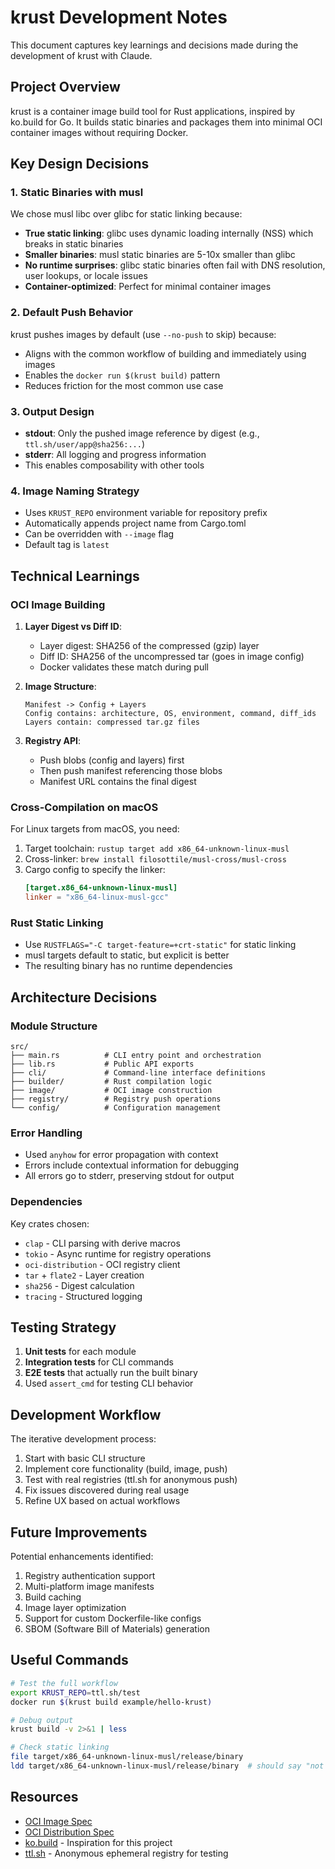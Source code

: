 # krust Development Notes

This document captures key learnings and decisions made during the development of krust with Claude.

## Project Overview

krust is a container image build tool for Rust applications, inspired by ko.build for Go. It builds static binaries and packages them into minimal OCI container images without requiring Docker.

## Key Design Decisions

### 1. Static Binaries with musl

We chose musl libc over glibc for static linking because:
- **True static linking**: glibc uses dynamic loading internally (NSS) which breaks in static binaries
- **Smaller binaries**: musl static binaries are 5-10x smaller than glibc
- **No runtime surprises**: glibc static binaries often fail with DNS resolution, user lookups, or locale issues
- **Container-optimized**: Perfect for minimal container images

### 2. Default Push Behavior

krust pushes images by default (use `--no-push` to skip) because:
- Aligns with the common workflow of building and immediately using images
- Enables the `docker run $(krust build)` pattern
- Reduces friction for the most common use case

### 3. Output Design

- **stdout**: Only the pushed image reference by digest (e.g., `ttl.sh/user/app@sha256:...`)
- **stderr**: All logging and progress information
- This enables composability with other tools

### 4. Image Naming Strategy

- Uses `KRUST_REPO` environment variable for repository prefix
- Automatically appends project name from Cargo.toml
- Can be overridden with `--image` flag
- Default tag is `latest`

## Technical Learnings

### OCI Image Building

1. **Layer Digest vs Diff ID**:
   - Layer digest: SHA256 of the compressed (gzip) layer
   - Diff ID: SHA256 of the uncompressed tar (goes in image config)
   - Docker validates these match during pull

2. **Image Structure**:
   ```
   Manifest -> Config + Layers
   Config contains: architecture, OS, environment, command, diff_ids
   Layers contain: compressed tar.gz files
   ```

3. **Registry API**:
   - Push blobs (config and layers) first
   - Then push manifest referencing those blobs
   - Manifest URL contains the final digest

### Cross-Compilation on macOS

For Linux targets from macOS, you need:
1. Target toolchain: `rustup target add x86_64-unknown-linux-musl`
2. Cross-linker: `brew install filosottile/musl-cross/musl-cross`
3. Cargo config to specify the linker:
   ```toml
   [target.x86_64-unknown-linux-musl]
   linker = "x86_64-linux-musl-gcc"
   ```

### Rust Static Linking

- Use `RUSTFLAGS="-C target-feature=+crt-static"` for static linking
- musl targets default to static, but explicit is better
- The resulting binary has no runtime dependencies

## Architecture Decisions

### Module Structure

```
src/
├── main.rs          # CLI entry point and orchestration
├── lib.rs           # Public API exports
├── cli/             # Command-line interface definitions
├── builder/         # Rust compilation logic
├── image/           # OCI image construction
├── registry/        # Registry push operations
└── config/          # Configuration management
```

### Error Handling

- Used `anyhow` for error propagation with context
- Errors include contextual information for debugging
- All errors go to stderr, preserving stdout for output

### Dependencies

Key crates chosen:
- `clap` - CLI parsing with derive macros
- `tokio` - Async runtime for registry operations
- `oci-distribution` - OCI registry client
- `tar` + `flate2` - Layer creation
- `sha256` - Digest calculation
- `tracing` - Structured logging

## Testing Strategy

1. **Unit tests** for each module
2. **Integration tests** for CLI commands
3. **E2E tests** that actually run the built binary
4. Used `assert_cmd` for testing CLI behavior

## Development Workflow

The iterative development process:
1. Start with basic CLI structure
2. Implement core functionality (build, image, push)
3. Test with real registries (ttl.sh for anonymous push)
4. Fix issues discovered during real usage
5. Refine UX based on actual workflows

## Future Improvements

Potential enhancements identified:
1. Registry authentication support
2. Multi-platform image manifests
3. Build caching
4. Image layer optimization
5. Support for custom Dockerfile-like configs
6. SBOM (Software Bill of Materials) generation

## Useful Commands

```bash
# Test the full workflow
export KRUST_REPO=ttl.sh/test
docker run $(krust build example/hello-krust)

# Debug output
krust build -v 2>&1 | less

# Check static linking
file target/x86_64-unknown-linux-musl/release/binary
ldd target/x86_64-unknown-linux-musl/release/binary  # should say "not a dynamic executable"
```

## Resources

- [OCI Image Spec](https://github.com/opencontainers/image-spec)
- [OCI Distribution Spec](https://github.com/opencontainers/distribution-spec)
- [ko.build](https://ko.build) - Inspiration for this project
- [ttl.sh](https://ttl.sh) - Anonymous ephemeral registry for testing